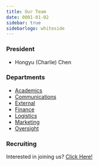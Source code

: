 ```yaml
---
title: Our Team
date: 0001-01-02
sidebar: true
sidebarlogo: whiteside
---
```


### **President**

- Hongyu (Charlie) Chen

### **Departments**

- [Academics](academics)
- [Communications](communications)
- [External](external)
- [Finance](finance)
- [Logistics](logistics)
- [Marketing](marketing)
- [Oversight](oversight)

### **Recruiting**

Interested in joining us? [Click Here!](https://docs.google.com/forms/d/e/1FAIpQLSd56SHFgH2x0wpgts03Y_E0LlFuP5vDlv8ZUJcXo9pZlcging/viewform)
